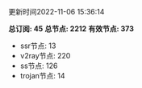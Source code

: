 更新时间2022-11-06 15:36:14

**总订阅: 45**
**总节点: 2212**
**有效节点: 373**
- ssr节点: 13
- v2ray节点: 220
- ss节点: 126
- trojan节点: 14
